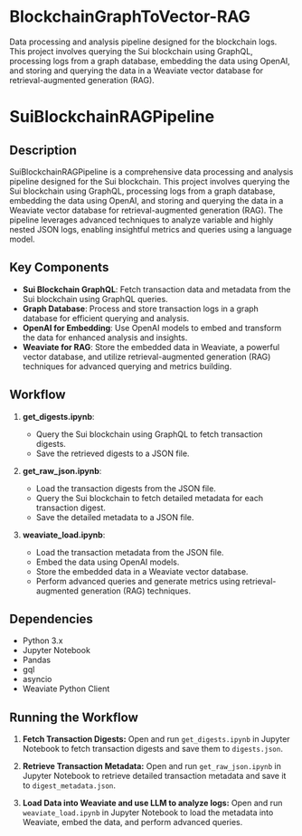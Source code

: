 # BlockchainGraphToVector-RAG
Data processing and analysis pipeline designed for the blockchain logs. This project involves querying the Sui blockchain using GraphQL, processing logs from a graph database, embedding the data using OpenAI, and storing and querying the data in a Weaviate vector database for retrieval-augmented generation (RAG).

# SuiBlockchainRAGPipeline

## Description

SuiBlockchainRAGPipeline is a comprehensive data processing and analysis pipeline designed for the Sui blockchain. This project involves querying the Sui blockchain using GraphQL, processing logs from a graph database, embedding the data using OpenAI, and storing and querying the data in a Weaviate vector database for retrieval-augmented generation (RAG). The pipeline leverages advanced techniques to analyze variable and highly nested JSON logs, enabling insightful metrics and queries using a language model.

## Key Components

- **Sui Blockchain GraphQL**: Fetch transaction data and metadata from the Sui blockchain using GraphQL queries.
- **Graph Database**: Process and store transaction logs in a graph database for efficient querying and analysis.
- **OpenAI for Embedding**: Use OpenAI models to embed and transform the data for enhanced analysis and insights.
- **Weaviate for RAG**: Store the embedded data in Weaviate, a powerful vector database, and utilize retrieval-augmented generation (RAG) techniques for advanced querying and metrics building.

## Workflow

1. **get_digests.ipynb**:
   - Query the Sui blockchain using GraphQL to fetch transaction digests.
   - Save the retrieved digests to a JSON file.

2. **get_raw_json.ipynb**:
   - Load the transaction digests from the JSON file.
   - Query the Sui blockchain to fetch detailed metadata for each transaction digest.
   - Save the detailed metadata to a JSON file.

3. **weaviate_load.ipynb**:
   - Load the transaction metadata from the JSON file.
   - Embed the data using OpenAI models.
   - Store the embedded data in a Weaviate vector database.
   - Perform advanced queries and generate metrics using retrieval-augmented generation (RAG) techniques.

## Dependencies

- Python 3.x
- Jupyter Notebook
- Pandas
- gql
- asyncio
- Weaviate Python Client
## Running the Workflow

1. **Fetch Transaction Digests:**
   Open and run `get_digests.ipynb` in Jupyter Notebook to fetch transaction digests and save them to `digests.json`.

2. **Retrieve Transaction Metadata:**
   Open and run `get_raw_json.ipynb` in Jupyter Notebook to retrieve detailed transaction metadata and save it to `digest_metadata.json`.

3. **Load Data into Weaviate and use LLM to analyze logs:**
   Open and run `weaviate_load.ipynb` in Jupyter Notebook to load the metadata into Weaviate, embed the data, and perform advanced queries.
